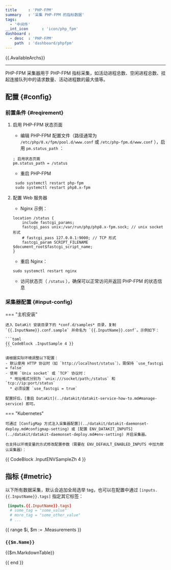 ```yaml
---
title     : 'PHP-FPM'
summary   : '采集 PHP-FPM 的指标数据'
tags:
  - '中间件'
__int_icon      : 'icon/php_fpm'
dashboard :
  - desc  : 'PHP-FPM'
    path  : 'dashboard/phpfpm'
---
```


{{.AvailableArchs}}

---

PHP-FPM 采集器用于 PHP-FPM 指标采集，如活动进程总数、空闲进程总数、挂起连接队列中的请求数量、活动进程数的最大值等。

## 配置 {#config}

### 前置条件 {#reqirement}

1. 启用 PHP-FPM 状态页面
    - 编辑 PHP-FPM 配置文件（路径通常为 `/etc/php/8.x/fpm/pool.d/www.conf` 或 `/etc/php-fpm.d/www.conf` ），启用 `pm.status_path` ：

    ```shell
    ; 启用状态页面
    pm.status_path = /status
   ```

    - 重启 PHP-FPM

   ```shell
    sudo systemctl restart php-fpm
    sudo systemctl restart php8.x-fpm 
    ```

2. 配置 Web 服务器

    - Nginx 示例：

    ```nginx
    location /status {
        include fastcgi_params;
        fastcgi_pass unix:/var/run/php/php8.x-fpm.sock; // unix socket 形式
        # fastcgi_pass 127.0.0.1:9000; // TCP 形式
        fastcgi_param SCRIPT_FILENAME $document_root$fastcgi_script_name;
    }
    ```

    - 重启 Nginx：

    ```shell
    sudo systemctl restart nginx
    ```

    - 访问状态页（ `/status` ），确保可以正常访问并返回 PHP-FPM 的状态信息

### 采集器配置 {#input-config}
<!-- markdownlint-disable MD046 -->
=== "主机安装"

    进入 DataKit 安装目录下的 *conf.d/samples* 目录，复制 `{{.InputName}}.conf.sample` 并命名为 `{{.InputName}}.conf`。示例如下：
    
    ```toml
    {{ CodeBlock .InputSample 4 }}
    ```
    
    请根据实际环境调整以下配置：
    - 默认使用 HTTP 协议时（如 `http://localhost/status`），需保持 `use_fastcgi = false`
    - 使用 `Unix socket` 或 `TCP` 协议时：
      * 地址格式分别为 `unix:///socket/path;/status` 和 `tcp://ip:port/status`
      * 必须设置 `use_fastcgi = true`

    配置好后，[重启 DataKit](../datakit/datakit-service-how-to.md#manage-service) 即可。

=== "Kubernetes"

    可通过 [ConfigMap 方式注入采集器配置](../datakit/datakit-daemonset-deploy.md#configmap-setting) 或 [配置 ENV_DATAKIT_INPUTS](../datakit/datakit-daemonset-deploy.md#env-setting) 开启采集器。

    也支持以环境变量的方式修改配置参数（需要在 ENV_DEFAULT_ENABLED_INPUTS 中加为默认采集器）：

{{ CodeBlock .InputENVSampleZh 4 }}

<!-- markdownlint-enable -->

## 指标 {#metric}

以下所有数据采集，默认会追加全局选举 tag，也可以在配置中通过 `[inputs.{{.InputName}}.tags]` 指定其它标签：

```toml
 [inputs.{{.InputName}}.tags]
  # some_tag = "some_value"
  # more_tag = "some_other_value"
  # ...
```

{{ range $i, $m := .Measurements }}

### `{{$m.Name}}`

{{$m.MarkdownTable}}

{{ end }}
